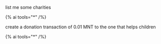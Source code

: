list me some charities

{% ai tools="*" /%}

create a donation transaction of 0.01 MNT to the one that helps children

{% ai tools="*" /%}
